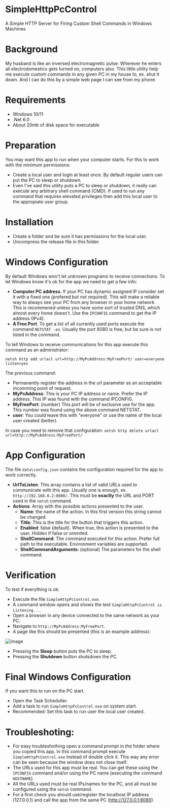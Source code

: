 # SimpleHttpPcControl
A Simple HTTP Server for Firing Custom Shell Commands in Windows Machines
# Background
My husband is like an inversed electromagnetic pulse: Wherever he enters all electrodomestics gets turned on, computers also. This little utility help me execute custom commands in any given PC in my house to, ex. shut it down. And I can do this by a simple web page I can see from my phone.
# Requirements
- Windows 10/11
- .Net 6.0
- About 20mb of disk space for executable
# Preparation
You may want this app to run when your computer starts. For this to work with the minimum permissions:
- Create a local user and login at least once. By default regular users can put the PC to sleep or shutdown.
- Even I've said this utility puts a PC to sleep or shutdown, it really can execute any arbitrary shell command (CMD). If used to run any command that requires elevated privileges then add this local user to the appropiate user group.
# Installation
- Create a folder and be sure it has permissions for the local user. 
- Uncompress the release file in this folder.
# Windows Configuration
By default Windows won't let unknown programs to receive connections. To let Windows know it's ok for the app we need to get a few info:
- **Computer PC address**. If your PC has dynamic assigned IP consider set it with a fixed one (prefered but not required). This will make a reliable way to always see your PC from any browser in your home network. This is recommened unless you have some sort of trusted DNS, which almost every home doesn't. Use the ```IPCONFIG``` command to get the IP address (IPv4).
- **A Free Port**. To get a list of all currently used ports execute the command ```NETSTAT -an```. Usually the port 8080 is free, but be sure is not listed in the command.

To tell Windows to receive communications for this app execute this command as an administrator:
```
netsh http add urlacl url=http://MyPcAddress:MyFreePort/ user=everyone listen=yes
```

The previous command:
- Permanently register the address in the url parameter as an acceptable incomming point of request.
- **MyPcAddress**: This is your PC IP address or name. Prefer the IP address. This IP was found with the command IPCONFIG.
- **MyFreePort**: (number) This port will be of exclusive use for the app. This number was found using the above command NETSTAT.
- **user**: You could leave this with "everyone" or use the name of the local user created (better).

In case you need to remove that configuration:
```netsh http delete urlacl url=http://MyPcAddress:MyFreePort/```

# App Configuration
The file ```data\config.json``` contains the configuration required for the app to work correctly.
- **UrlToListen**: This array contains a list of valid URLs used to communicate with this app. Usually one is enough, ex. ```http://192.168.0.2:8080/```. This must be **exactly** the URL and PORT used in the ```netsh``` command.
- **Actions**: Array with the possible actions presented to the user.
  - **Name**: the name of the action. In this first version this string cannot be changed.
  - **Title**: This is the title for the button that triggers this action.
  - **Enabled**: false (default). When true, this action is presented to the user. Hidden if false or ommited.
  - **ShellCommand**: The command executed for this action. Prefer full path to the executable. Environment variables are supported.
  - **ShellCommandArguments**: (optional) The parameters for the shell command.
# Verification
To test if everything is ok:
- Execute the file ```SimpleHttpPcControl.exe```.
- A command window opens and shows the text ```SimpleHttpPcControl is Listening...```.
- Open a browser in any device connected to the same network as your PC.
- Navigate to ```http://MyPcAddress:MyFreePort```.
- A page like this should be presented (this is an example address):

![image](https://github.com/Nestor-Arturo/SimpleHttpPcControl/assets/107557991/50afbb2a-97a0-4ffc-8357-db3b6281f4b9)

- Pressing the **Sleep** button puts the PC to sleep.
- Pressing the **Shutdown** button shutsdown the PC.
# Final Windows Configuration
If you want this to run on the PC start.
- Open the Task Scheduller.
- Add a task to run ```SimpleHttpPcControl.exe``` on system start.
- Recommended: Set this task to run user the local user created.
# Troubleshoting:
- For easy troubleshothing open a command prompt in the folder where you copied this app. In this command prompt execute ```SimpleHttpPcControl.exe``` instead of double click it. This way any error can be seen because the window does not close itself.
- The URLs used for this app must be real. You can get these using the ```IPCONFIG``` command and/or using the PC name (executing the command ```HOSTNAME```).
- All the URLs used must be real IPs/names for the PC, and all must be configured using the ```netsh``` command.
- For a first check you should use/register the localhost IP address (127.0.0.1) and call the app from the same PC (http://127.0.0.1:8080).
